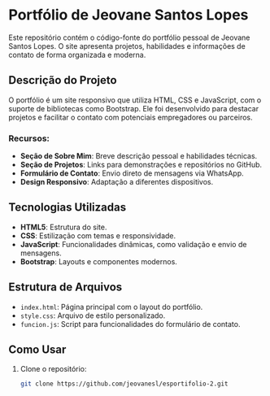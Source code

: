 # Portfólio de Jeovane Santos Lopes

Este repositório contém o código-fonte do portfólio pessoal de Jeovane Santos Lopes. O site apresenta projetos, habilidades e informações de contato de forma organizada e moderna.

## Descrição do Projeto

O portfólio é um site responsivo que utiliza HTML, CSS e JavaScript, com o suporte de bibliotecas como Bootstrap. Ele foi desenvolvido para destacar projetos e facilitar o contato com potenciais empregadores ou parceiros.

### Recursos:
- **Seção de Sobre Mim**: Breve descrição pessoal e habilidades técnicas.
- **Seção de Projetos**: Links para demonstrações e repositórios no GitHub.
- **Formulário de Contato**: Envio direto de mensagens via WhatsApp.
- **Design Responsivo**: Adaptação a diferentes dispositivos.

## Tecnologias Utilizadas

- **HTML5**: Estrutura do site.
- **CSS**: Estilização com temas e responsividade.
- **JavaScript**: Funcionalidades dinâmicas, como validação e envio de mensagens.
- **Bootstrap**: Layouts e componentes modernos.

## Estrutura de Arquivos

- `index.html`: Página principal com o layout do portfólio.
- `style.css`: Arquivo de estilo personalizado.
- `funcion.js`: Script para funcionalidades do formulário de contato.
  
## Como Usar

1. Clone o repositório:
   ```bash
   git clone https://github.com/jeovanesl/esportifolio-2.git
